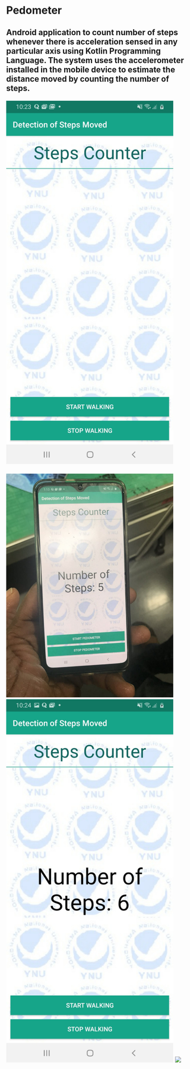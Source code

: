 # Pedometer
<h2> Android application to count number of steps whenever there is acceleration sensed in any particular axis using Kotlin Programming Language. The system uses the accelerometer installed in the mobile device to estimate the distance moved by counting the number of steps.
 
 <img width="450" src="./design/Starting.jpeg"><br />
  
 <img width="450" src="./design/Results after Experimet.jpeg">
 
  <img width="450" src="./design/Testing system.jpeg" >
  
  <img width="452" src="./design/experiment.gif">
  
  
  

 
